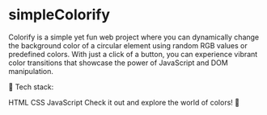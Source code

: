 # simpleColorify
Colorify is a simple yet fun web project where you can dynamically change the background color of a circular element using random RGB values or predefined colors. With just a click of a button, you can experience vibrant color transitions that showcase the power of JavaScript and DOM manipulation.

🔗 Tech stack:

HTML
CSS
JavaScript
Check it out and explore the world of colors! 🎨
